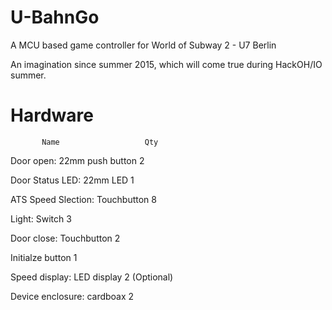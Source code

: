# U-BahnGo

A MCU based game controller for World of Subway 2 - U7 Berlin

An imagination since summer 2015, which will come true during HackOH/IO summer.


# Hardware

           Name                   Qty

Door open: 22mm push button        2

Door Status LED: 22mm LED          1

ATS Speed Slection: Touchbutton    8

Light: Switch                      3

Door close:	Touchbutton			   2

Initialze button                   1

Speed display: LED display         2	(Optional)

Device enclosure: cardboax		   2


